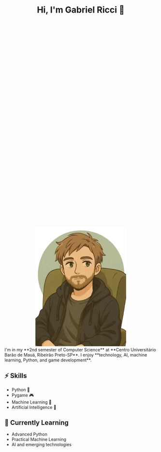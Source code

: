 <div align="center">

<h1 style="margin-bottom: 700px;">Hi, I'm Gabriel Ricci 👋</h1>
<img src="avatar_image.png" alt="avatar_image" width="300"/>

</div>
I'm in my **2nd semester of Computer Science** at **Centro Universitário Barão de Mauá, Ribeirão Preto-SP**.  
I enjoy **technology, AI, machine learning, Python, and game development**.

## ⚡ Skills
- Python 🐍
- Pygame 🎮
- Machine Learning 🤖
- Artificial Intelligence 🧠

## 🌱 Currently Learning
- Advanced Python
- Practical Machine Learning
- AI and emerging technologies
